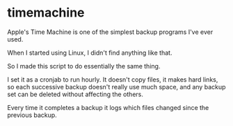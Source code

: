 timemachine
===========

Apple's Time Machine is one of the simplest backup programs I've ever used.

When I started using Linux, I didn't find anything like that.

So I made this script to do essentially the same thing.

I set it as a cronjab to run hourly. It doesn't copy files, it makes hard links, so each successive backup doesn't really use much space, and any backup set can be deleted  without affecting the others.

Every time it completes a backup it logs which files changed since the previous backup.